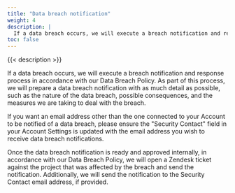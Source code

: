 ```yaml
---
title: "Data breach notification"
weight: 4
description: |
  If a data breach occurs, we will execute a breach notification and response process in accordance with our Data Breach Policy.
toc: false  
---
```


{{< description >}}

If a data breach occurs, we will execute a breach notification and response process in accordance with our Data Breach Policy. As part of this process, we will prepare a data breach notification with as much detail as possible, such as the nature of the data breach, possible consequences, and the measures we are taking to deal with the breach. 

If you want an email address other than the one connected to your Account to be notified of a data breach, please ensure the "Security Contact" field in your Account Settings is updated with the email address you wish to receive data breach notifications.  

Once the data breach notification is ready and approved internally, in accordance with our Data Breach Policy, we will open a Zendesk ticket against the project that was affected by the breach and send the notification. Additionally, we will send the notification to the Security Contact email address, if provided.
